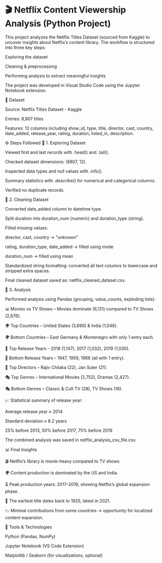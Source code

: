 # 🎬 Netflix Content Viewership Analysis (Python Project)

This project analyzes the Netflix Titles Dataset (sourced from Kaggle) to uncover insights about Netflix’s content library.
The workflow is structured into three key steps:

Exploring the dataset

Cleaning & preprocessing

Performing analysis to extract meaningful insights

The project was developed in Visual Studio Code using the Jupyter Notebook extension.

📂 Dataset

Source: Netflix Titles Dataset - Kaggle

Entries: 8,807 titles

Features: 12 columns including show_id, type, title, director, cast, country, date_added, release_year, rating, duration, listed_in, description.

⚙️ Steps Followed
🔹 1. Exploring Dataset

Viewed first and last records with .head() and .tail().

Checked dataset dimensions: (8807, 12).

Inspected data types and null values with .info().

Summary statistics with .describe() for numerical and categorical columns.

Verified no duplicate records.

🔹 2. Cleaning Dataset

Converted date_added column to datetime type.

Split duration into duration_num (numeric) and duration_type (string).

Filled missing values:

director, cast, country → "unknown"

rating, duration_type, date_added → filled using mode

duration_num → filled using mean

Standardized string formatting: converted all text columns to lowercase and stripped extra spaces.

Final cleaned dataset saved as: netflix_cleaned_dataset.csv.

🔹 3. Analysis

Performed analysis using Pandas (grouping, value_counts, exploding lists):

📊 Movies vs TV Shows – Movies dominate (6,131) compared to TV Shows (2,676).

🌍 Top Countries – United States (3,690) & India (1,046).

🌍 Bottom Countries – East Germany & Montenegro with only 1 entry each.

📅 Top Release Years – 2018 (1,147), 2017 (1,032), 2019 (1,030).

📅 Bottom Release Years – 1947, 1959, 1966 (all with 1 entry).

🎥 Top Directors – Rajiv Chilaka (22), Jan Suter (21).

🎭 Top Genres – International Movies (2,752), Dramas (2,427).

🎭 Bottom Genres – Classic & Cult TV (28), TV Shows (16).

📈 Statistical summary of release year:

Average release year ≈ 2014

Standard deviation ≈ 8.2 years

25% before 2013, 50% before 2017, 75% before 2019

The combined analysis was saved in netflix_analysis_csv_file.csv.

📊 Final Insights

🎬 Netflix’s library is movie-heavy compared to TV shows.

🌍 Content production is dominated by the US and India.

⏳ Peak production years: 2017–2019, showing Netflix’s global expansion phase.

📅 The earliest title dates back to 1925, latest in 2021.

📉 Minimal contributions from some countries → opportunity for localized content expansion.

🚀 Tools & Technologies

Python (Pandas, NumPy)

Jupyter Notebook (VS Code Extension)

Matplotlib / Seaborn (for visualizations, optional)

